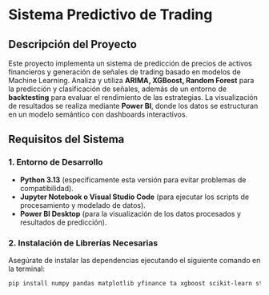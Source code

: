# Sistema Predictivo de Trading

## **Descripción del Proyecto**
Este proyecto implementa un sistema de predicción de precios de activos financieros y generación de señales de trading basado en modelos de Machine Learning. Analiza y utiliza **ARIMA, XGBoost, Random Forest** para la predicción y clasificación de señales, además de un entorno de **backtesting** para evaluar el rendimiento de las estrategias. La visualización de resultados se realiza mediante **Power BI**, donde los datos se estructuran en un modelo semántico con dashboards interactivos.

## **Requisitos del Sistema**

### **1. Entorno de Desarrollo**
- **Python 3.13** (específicamente esta versión para evitar problemas de compatibilidad).
- **Jupyter Notebook o Visual Studio Code** (para ejecutar los scripts de procesamiento y modelado de datos).
- **Power BI Desktop** (para la visualización de los datos procesados y resultados de predicción).

### **2. Instalación de Librerías Necesarias**
Asegúrate de instalar las dependencias ejecutando el siguiente comando en la terminal:

```bash
pip install numpy pandas matplotlib yfinance ta xgboost scikit-learn statsmodels optuna
